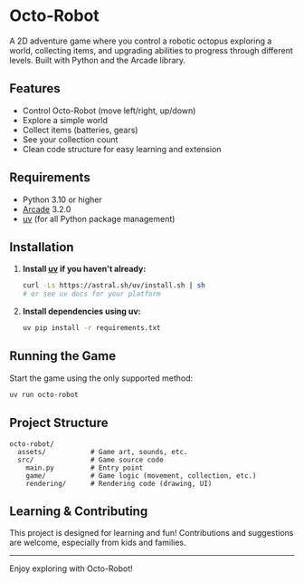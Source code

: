 # Octo-Robot

A 2D adventure game where you control a robotic octopus exploring a world, collecting items, and upgrading abilities to progress through different levels. Built with Python and the Arcade library.

## Features
- Control Octo-Robot (move left/right, up/down)
- Explore a simple world
- Collect items (batteries, gears)
- See your collection count
- Clean code structure for easy learning and extension

## Requirements
- Python 3.10 or higher
- [Arcade](https://api.arcade.academy/) 3.2.0
- [uv](https://github.com/astral-sh/uv) (for all Python package management)

## Installation
1. **Install [uv](https://github.com/astral-sh/uv) if you haven't already:**
   ```sh
   curl -Ls https://astral.sh/uv/install.sh | sh
   # or see uv docs for your platform
   ```
2. **Install dependencies using uv:**
   ```sh
   uv pip install -r requirements.txt
   ```

## Running the Game
Start the game using the only supported method:
```sh
uv run octo-robot
```

## Project Structure
```
octo-robot/
  assets/           # Game art, sounds, etc.
  src/              # Game source code
    main.py         # Entry point
    game/           # Game logic (movement, collection, etc.)
    rendering/      # Rendering code (drawing, UI)
```

## Learning & Contributing
This project is designed for learning and fun! Contributions and suggestions are welcome, especially from kids and families.

---
Enjoy exploring with Octo-Robot!
